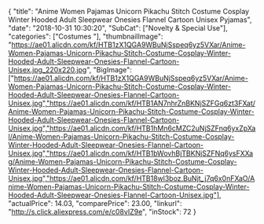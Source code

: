 {
	"title": "Anime Women Pajamas Unicorn Pikachu Stitch Costume Cosplay Winter Hooded Adult Sleepwear Onesies Flannel Cartoon Unisex Pyjamas",
	"date": "2018-10-31 10:30:20",
	"SubCat": ["Novelty & Special Use"],
	"categories": ["Costumes "],
	"thumbnailImage": "https://ae01.alicdn.com/kf/HTB1zX1QGA9WBuNjSspeq6yz5VXar/Anime-Women-Pajamas-Unicorn-Pikachu-Stitch-Costume-Cosplay-Winter-Hooded-Adult-Sleepwear-Onesies-Flannel-Cartoon-Unisex.jpg_220x220.jpg",
	"BigImage": ["https://ae01.alicdn.com/kf/HTB1zX1QGA9WBuNjSspeq6yz5VXar/Anime-Women-Pajamas-Unicorn-Pikachu-Stitch-Costume-Cosplay-Winter-Hooded-Adult-Sleepwear-Onesies-Flannel-Cartoon-Unisex.jpg","https://ae01.alicdn.com/kf/HTB1AN7nhrZnBKNjSZFGq6zt3FXat/Anime-Women-Pajamas-Unicorn-Pikachu-Stitch-Costume-Cosplay-Winter-Hooded-Adult-Sleepwear-Onesies-Flannel-Cartoon-Unisex.jpg","https://ae01.alicdn.com/kf/HTB1hMn6cMZC2uNjSZFnq6yxZpXal/Anime-Women-Pajamas-Unicorn-Pikachu-Stitch-Costume-Cosplay-Winter-Hooded-Adult-Sleepwear-Onesies-Flannel-Cartoon-Unisex.jpg","https://ae01.alicdn.com/kf/HTB1bWovhBjTBKNjSZFNq6ysFXXag/Anime-Women-Pajamas-Unicorn-Pikachu-Stitch-Costume-Cosplay-Winter-Hooded-Adult-Sleepwear-Onesies-Flannel-Cartoon-Unisex.jpg","https://ae01.alicdn.com/kf/HTB18wl3boz.BuNjt_j7q6x0nFXaO/Anime-Women-Pajamas-Unicorn-Pikachu-Stitch-Costume-Cosplay-Winter-Hooded-Adult-Sleepwear-Onesies-Flannel-Cartoon-Unisex.jpg"],
	"actualPrice": 14.03,
	"comparePrice": 23.00,
	"linkurl": "http://s.click.aliexpress.com/e/c08vIZ9e",
	"inStock": 72
}
